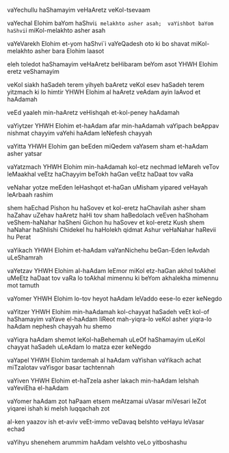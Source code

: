 
vaYechullu haShamayim veHaAretz veKol-tsevaam

vaYechal Elohim baYom haShvi`i melakhto asher asah; 
vaYishbot baYom haShvi`i miKol-melakhto asher asah

vaYeVarekh Elohim et-yom haShvi`i vaYeQadesh oto 
ki bo shavat miKol-melakhto asher bara Elohim laasot

eleh toledot haShamayim veHaAretz beHibaram 
beYom asot YHWH Elohim eretz veShamayim

veKol siakh haSadeh terem yihyeh baAretz veKol esev haSadeh terem yitzmach ki lo himtir YHWH Elohim al haAretz veAdam ayin laAvod et haAdamah

veEd yaaleh min-haAretz veHishqah et-kol-peney haAdamah

vaYiytzer YHWH Elohim et-haAdam afar min-haAdamah 
vaYipach beAppav nishmat chayyim 
vaYehi haAdam leNefesh chayyah

vaYitta YHWH Elohim gan beEden miQedem 
vaYasem sham et-haAdam asher yatsar

vaYatzmach YHWH Elohim min-haAdamah kol-etz nechmad leMareh veTov leMaakhal 
veEtz haChayyim beTokh haGan 
veEtz haDaat tov vaRa

veNahar yotze meEden leHashqot et-haGan uMisham yipared veHayah leArbaah rashim

shem haEchad Pishon hu haSovev et kol-eretz haChavilah asher sham haZahav uZehav haAretz haHi tov sham haBedolach veEven haShoham 
veShem-haNahar haSheni Gichon hu haSovev et kol-eretz Kush 
shem haNahar haShlishi Chidekel hu haHolekh qidmat Ashur 
veHaNahar haRevii hu Perat

vaYikach YHWH Elohim et-haAdam vaYanNichehu beGan-Eden leAvdah uLeShamrah

vaYetzav YHWH Elohim al-haAdam leEmor miKol etz-haGan akhol toAkhel uMeEtz haDaat tov vaRa lo toAkhal mimennu ki beYom akhalekha mimennu mot tamuth

vaYomer YHWH Elohim lo-tov heyot haAdam leVaddo eese-lo ezer keNegdo

vaYitzer YHWH Elohim min-haAdamah kol-chayyat haSadeh veEt kol-of haShamayim 
vaYave el-haAdam liReot mah-yiqra-lo 
veKol asher yiqra-lo haAdam nephesh chayyah hu shemo

vaYiqra haAdam shemot leKol-haBehemah uLeOf haShamayim uLeKol chayyat haSadeh uLeAdam lo matza ezer keNegdo

vaYapel YHWH Elohim tardemah al haAdam vaYishan vaYikach achat miTzalotav vaYisgor basar tachtennah

vaYiven YHWH Elohim et-haTzela asher lakach min-haAdam leIshah vaYeviEha el-haAdam

vaYomer haAdam zot haPaam etsem meAtzamai uVasar miVesari leZot yiqarei ishah ki meIsh luqqachah zot

al-ken yaazov ish et-aviv veEt-immo veDavaq beIshto veHayu leVasar echad

vaYihyu shenehem arummim haAdam veIshto veLo yitboshashu
